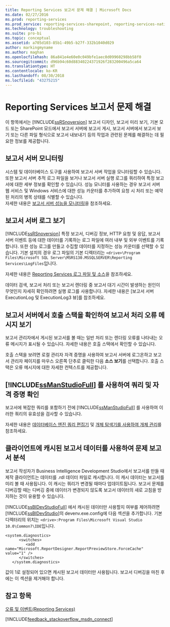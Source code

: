 ```yaml
---
title: Reporting Services 보고서 문제 해결 | Microsoft Docs
ms.date: 02/27/2016
ms.prod: reporting-services
ms.prod_service: reporting-services-sharepoint, reporting-services-native
ms.technology: troubleshooting
ms.suite: pro-bi
ms.topic: conceptual
ms.assetid: a705d103-85b1-49b5-b27f-332b1040d029
author: markingmyname
ms.author: maghan
ms.openlocfilehash: 86a841e4e60e0c049bfe1aec0d09960298bb58f0
ms.sourcegitcommit: d96b94c60d88340224371926f283200496a5ca64
ms.translationtype: HT
ms.contentlocale: ko-KR
ms.lasthandoff: 08/30/2018
ms.locfileid: "43275215"
---
```

# <a name="troubleshoot--reporting-services-report-issues"></a>Reporting Services 보고서 문제 해결
이 항목에서는 [!INCLUDE[ssRSnoversion](../../includes/ssrsnoversion.md)] 보고서 디자인, 보고서 미리 보기, 기본 모드 또는 SharePoint 모드에서 보고서 서버에 보고서 게시, 보고서 서버에서 보고서 보기 또는 다른 파일 형식으로 보고서 내보내기 등의 작업과 관련된 문제를 해결하는 데 필요한 정보를 제공합니다.  
## <a name="monitor-report-servers"></a>보고서 서버 모니터링  
시스템 및 데이터베이스 도구를 사용하여 보고서 서버 작업을 모니터링할 수 있습니다. 또한 보고서 서버 추적 로그 파일을 보거나 보고서 서버 실행 로그를 쿼리하여 특정 보고서에 대한 세부 정보를 확인할 수 있습니다. 성능 모니터를 사용하는 경우 보고서 서버 웹 서비스 및 Windows 서비스에 대한 성능 카운터를 추가하여 요청 시 처리 또는 예약된 처리의 병목 상태를 식별할 수 있습니다.  
자세한 내용은 [보고서 서버 성능을 모니터링](../../reporting-services/report-server/monitoring-report-server-performance.md)을 참조하세요.  
  
  
## <a name="view-the-report-server-logs"></a>보고서 서버 로그 보기  
[!INCLUDE[ssRSnoversion](../../includes/ssrsnoversion.md)] 특정 보고서, 디버깅 정보, HTTP 요청 및 응답, 보고서 서버 이벤트 등에 대한 데이터를 기록하는 로그 파일에 여러 내부 및 외부 이벤트를 기록합니다. 또한 성능 로그를 만들고 수집할 데이터를 지정하는 성능 카운터를 선택할 수 있습니다. 기본 설치의 경우 로그 파일의 기본 디렉터리는 `<drive>\Program Files\Microsoft SQL Server\MSRS130.MSSQLSERVER\Reporting Services\LogFiles`입니다.   
  
자세한 내용은 [Reporting Services 로그 파일 및 소스](../../reporting-services/report-server/reporting-services-log-files-and-sources.md)을 참조하세요.  
  
데이터 검색, 보고서 처리 또는 보고서 렌더링 중 보고서 대기 시간이 발생하는 원인이 무엇인지 자세히 확인하려면 실행 로그를 사용합니다. 자세한 내용은 [보고서 서버 ExecutionLog 및 ExecutionLog3 뷰]를 참조하세요.   
  
## <a name="view-the-call-stack-for-report-processing-error-messages-on-the-report-server"></a>보고서 서버에서 호출 스택을 확인하여 보고서 처리 오류 메시지 보기  
보고서 관리자에서 게시된 보고서를 볼 때는 일반 처리 또는 렌더링 오류를 나타내는 오류 메시지가 표시될 수 있습니다. 자세한 내용은 호출 스택에서 확인할 수 있습니다.   
  
호출 스택을 보려면 로컬 관리자 자격 증명을 사용하여 보고서 서버에 로그온하고 보고서 관리자 페이지를 마우스 오른쪽 단추로 클릭한 다음 **소스 보기**를 선택합니다. 호출 스택은 오류 메시지에 대한 자세한 컨텍스트를 제공합니다.  
  
## <a name="use-includessmanstudiofullincludesssmanstudiofullmd-to-verify-queries-and-credentials"></a>[!INCLUDE[ssManStudioFull](../../includes/ssmanstudiofull.md)] 를 사용하여 쿼리 및 자격 증명 확인  
보고서에 복잡한 쿼리를 포함하기 전에 [!INCLUDE[ssManStudioFull](../../includes/ssmanstudiofull.md)] 를 사용하여 이러한 쿼리의 유효성을 검사할 수 있습니다.   
  
자세한 내용은 [데이터베이스 엔진 쿼리 편집기](../../relational-databases/scripting/database-engine-query-editor-sql-server-management-studio.md) 및 [개체 탐색기를 사용하여 개체 관리](~/ssms/object/manage-objects-by-using-object-explorer.md)를 참조하세요.  
  
## <a name="analyze-problem-reports-with-report-data-cached-on-the-client"></a>클라이언트에 캐시된 보고서 데이터를 사용하여 문제 보고서 분석  
보고서 작성자가 Business Intelligence Development Studio에서 보고서를 만들 때 제작 클라이언트는 데이터를 .rdl 데이터 파일로 캐시합니다. 이 캐시 데이터는 보고서를 미리 볼 때 사용됩니다. 이 캐시는 쿼리가 변경될 때마다 업데이트됩니다. 보고서 문제를 디버깅할 때는 디버깅 중에 데이터가 변경되지 않도록 보고서 데이터의 새로 고침을 방지하는 것이 유용할 수 있습니다.   
  
[!INCLUDE[ssBIDevStudioFull](../../includes/ssbidevstudiofull.md)] 에서 캐시된 데이터만 사용할지 여부를 제어하려면 [!INCLUDE[ssBIDevStudio](../../includes/ssbidevstudio.md)]의 devenv.exe.config에 다음 섹션을 추가합니다. 기본 디렉터리의 위치는 `<drive>:Program Files\Microsoft Visual Studio 10.0\Common7\IDE`입니다.   
  
```  
<system.diagnostics>  
      <switches>  
         <add name="Microsoft.ReportDesigner.ReportPreviewStore.ForceCache" value="1" />  
      </switches>  
   </system.diagnostics>  
```  
값이 1로 설정되어 있으면 캐시된 보고서 데이터만 사용됩니다. 보고서 디버깅을 마친 후에는 이 섹션을 제거해야 합니다.  
  
## <a name="see-also"></a>참고 항목  
[오류 및 이벤트(Reporting Services)](../../reporting-services/troubleshooting/errors-and-events-reference-reporting-services.md)  
  
  

[!INCLUDE[feedback_stackoverflow_msdn_connect](../../includes/feedback-stackoverflow-msdn-connect-md.md)]


